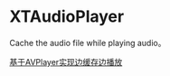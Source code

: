# XTAudioPlayer
Cache the audio file while playing audio。

[基于AVPlayer实现边缓存边播放](https://www.jianshu.com/p/c157476474f1)
